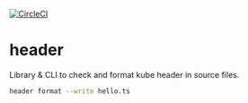 [![CircleCI](https://circleci.com/gh/kube/header.svg?style=svg)](https://circleci.com/gh/kube/header)

# header

Library & CLI to check and format kube header in source files.

```sh
header format --write hello.ts
```
